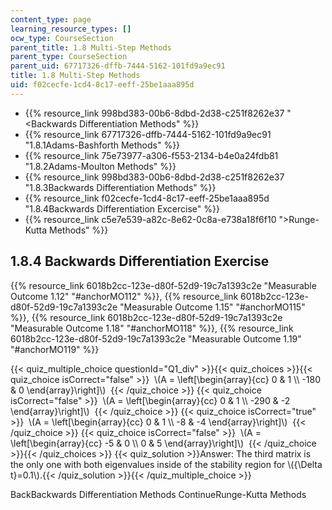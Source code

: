 ```yaml
---
content_type: page
learning_resource_types: []
ocw_type: CourseSection
parent_title: 1.8 Multi-Step Methods
parent_type: CourseSection
parent_uid: 67717326-dffb-7444-5162-101fd9a9ec91
title: 1.8 Multi-Step Methods
uid: f02cecfe-1cd4-8c17-eeff-25be1aaa895d
---
```


*   {{% resource_link 998bd383-00b6-8dbd-2d38-c251f8262e37 "\<Backwards Differentiation Methods" %}}
*   {{% resource_link 67717326-dffb-7444-5162-101fd9a9ec91 "1.8.1Adams-Bashforth Methods" %}}
*   {{% resource_link 75e73977-a306-f553-2134-b4e0a24fdb81 "1.8.2Adams-Moulton Methods" %}}
*   {{% resource_link 998bd383-00b6-8dbd-2d38-c251f8262e37 "1.8.3Backwards Differentiation Methods" %}}
*   {{% resource_link f02cecfe-1cd4-8c17-eeff-25be1aaa895d "1.8.4Backwards Differentiation Excercise" %}}
*   {{% resource_link c5e7e539-a82c-8e62-0c8a-e738a18f6f10 "\>Runge-Kutta Methods" %}}

1.8.4 Backwards Differentiation Exercise
----------------------------------------

{{% resource_link 6018b2cc-123e-d80f-52d9-19c7a1393c2e "Measurable Outcome 1.12" "#anchorMO112" %}}, {{% resource_link 6018b2cc-123e-d80f-52d9-19c7a1393c2e "Measurable Outcome 1.15" "#anchorMO115" %}}, {{% resource_link 6018b2cc-123e-d80f-52d9-19c7a1393c2e "Measurable Outcome 1.18" "#anchorMO118" %}}, {{% resource_link 6018b2cc-123e-d80f-52d9-19c7a1393c2e "Measurable Outcome 1.19" "#anchorMO119" %}}

{{< quiz_multiple_choice questionId="Q1_div" >}}{{< quiz_choices >}}{{< quiz_choice isCorrect="false" >}}&nbsp; \\(A = \\left\[\\begin{array}{cc} 0 & 1 \\\\ -180 & 0 \\end{array}\\right\]\\) &nbsp;{{< /quiz_choice >}}
{{< quiz_choice isCorrect="false" >}}&nbsp; \\(A = \\left\[\\begin{array}{cc} 0 & 1 \\\\ -290 & -2 \\end{array}\\right\]\\) &nbsp;{{< /quiz_choice >}}
{{< quiz_choice isCorrect="true" >}}&nbsp; \\(A = \\left\[\\begin{array}{cc} 0 & 1 \\\\ -8 & -4 \\end{array}\\right\]\\) &nbsp;{{< /quiz_choice >}}
{{< quiz_choice isCorrect="false" >}}&nbsp; \\(A = \\left\[\\begin{array}{cc} -5 & 0 \\\\ 0 & 5 \\end{array}\\right\]\\) &nbsp;{{< /quiz_choice >}}{{< /quiz_choices >}}
{{< quiz_solution >}}Answer: The third matrix is the only one with both eigenvalues inside of the stability region for \\({\\Delta t}=0.1\\).{{< /quiz_solution >}}{{< /quiz_multiple_choice >}}

BackBackwards Differentiation Methods ContinueRunge-Kutta Methods